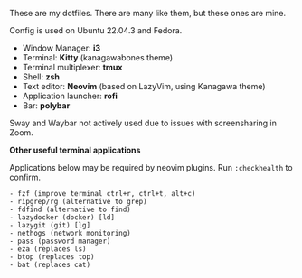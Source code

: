 These are my dotfiles. There are many like them, but these ones are mine.

Config is used on Ubuntu 22.04.3 and Fedora.

- Window Manager: **i3**
- Terminal: **Kitty** (kanagawabones theme)
- Terminal multiplexer: **tmux**
- Shell: **zsh**
- Text editor: **Neovim** (based on LazyVim, using Kanagawa theme)
- Application launcher: **rofi**
- Bar: **polybar**

Sway and Waybar not actively used due to issues with screensharing in Zoom.

**Other useful terminal applications**

Applications below may be required by neovim plugins. Run `:checkhealth` to confirm.
```
- fzf (improve terminal ctrl+r, ctrl+t, alt+c)
- ripgrep/rg (alternative to grep)
- fdfind (alternative to find)
- lazydocker (docker) [ld]
- lazygit (git) [lg]
- nethogs (network monitoring)
- pass (password manager)
- eza (replaces ls)
- btop (replaces top)
- bat (replaces cat)
```
